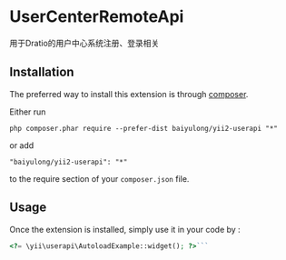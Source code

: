 UserCenterRemoteApi
===================
用于Dratio的用户中心系统注册、登录相关

Installation
------------

The preferred way to install this extension is through [composer](http://getcomposer.org/download/).

Either run

```
php composer.phar require --prefer-dist baiyulong/yii2-userapi "*"
```

or add

```
"baiyulong/yii2-userapi": "*"
```

to the require section of your `composer.json` file.


Usage
-----

Once the extension is installed, simply use it in your code by  :

```php
<?= \yii\userapi\AutoloadExample::widget(); ?>```